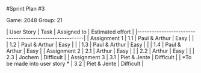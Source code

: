 #Sprint Plan #3

Game: 2048
Group: 21

| User Story   | Task | Assigned to   | Estimated effort |
|--------------------------------------------------------|
| Assignment 1 | 1.1  | Paul & Arthur | Easy |
|              | 1.2  | Paul & Arthur | Easy |
|              | 1.3  | Paul & Arthur | Easy |
|              | 1.4  | Paul & Arthur | Easy |
| Assignment 2 | 2.1  | Arthur        | Easy |
|              | 2.2  | Arthur        | Easy |
|              | 2.3  | Jochem        | Difficult |
| Assignment 3 | 3.1  | Piet & Jente  | Difficult |
| *To be made into user story * | 3.2  | Piet & Jente  | Difficult |
